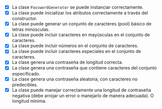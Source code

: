 - [x] La clase `PasswordGenerator` se puede instanciar correctamente.
- [x] La clase puede inicializar los atributos correctamente a través del constructor.
- [x] La clase puede generar un conjunto de caracteres (pool) básico de letras minúsculas.
- [x] La clase puede incluir caracteres en mayúsculas en el conjunto de caracteres.
- [x] La clase puede incluir números en el conjunto de caracteres.
- [x] La clase puede incluir caracteres especiales en el conjunto de caracteres.
- [x] La clase genera una contraseña de longitud correcta.
- [x] La clase genera una contraseña que contiene caracteres del conjunto especificado.
- [x] La clase genera una contraseña aleatoria, con caracteres no predecibles.
- [x] La clase puede manejar correctamente una longitud de contraseña negativa (debe arrojar un error o manejarlo de manera adecuada). O longitud minima.
